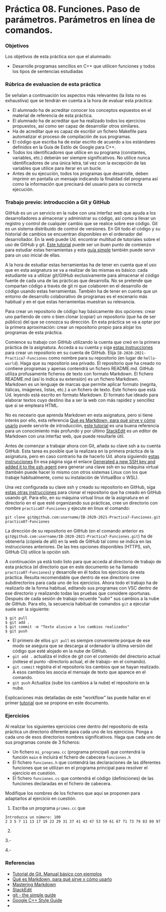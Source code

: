 # Práctica 08. Funciones. Paso de parámetros. Parámetros en línea de comandos.

### Objetivos
Los objetivos de esta práctica son que el alumnado:
* Desarrolle programas sencillos en C++ que utilicen funciones y todos los tipos de sentencias estudiadas

### Rúbrica de evaluacion de esta práctica
Se señalan a continuación los aspectos más relevantes (la lista no es exhaustiva)
que se tendrán en cuenta a la hora de evaluar esta práctica:
* El alumnado ha de acreditar conocer los conceptos expuestos en el material de referencia de esta práctica.
* El alumnado ha de acreditar que ha realizado todos los ejercicios propuestos, así como ser capaz de desarrollar otros similares.
* Ha de acreditar que es capaz de escribir un fichero Makefile para automatizar el proceso de compilación de sus programas.
* El código que escriba ha de estar escrito de acuerdo a los estándares definidos en la Guía de Estilo de Google para C++.
* Todos los identificadores que utilice en su programa (constantes, variables, etc.) deberán ser
  siempre significativos. No utilice nunca identificadores de una única letra, tal vez con la excepción de las
  variables que utilice para iterar en un bucle.
* Antes de su ejecución, todos los programas que desarrolle, deben imprimir en pantalla un
  mensaje indicando la finalidad del programa así como la información que precisará del usuario para su correcta ejecución.

### Trabajo previo: introducción a Git y GitHub

GitHub es un un servicio en la nube con una interfaz web que ayuda a los desarrolladores a almacenar y administrar su código, 
así como a llevar un registro y control de cualquier cambio que se realice sobre ese código. 
Git es un sistema distribuido de control de versiones.
En Git todo el código y su historial de cambios se encuentran disponibles en el ordenador del desarrollador.
En la web puede Ud. encontrar multitud de tutoriales sobre el uso de GitHub y git.
[Este tutorial](https://www.diegocmartin.com/tutorial-git/) puede ser un buen punto de comienzo para estudiar
estas herramientas y esta [guía simple](https://rogerdudler.github.io/git-guide/) también puede servir para un
uso inicial de ellas.

A la hora de estudiar estas herramientas ha de tener en cuenta que el uso que en esta asignatura se va a
realizar de las mismas es básico: cada estudiante va a utilizar git/GitHub exclusivamente para almacenar el
código fuente de cada una de las prácticas que desarrolla. 
No se pretende que compartan código a través de git ni que colaboren en el desarrollo de código usando estas
herramientas.
También ha de tener en cuenta que un entorno de desarrollo colaborativo de programas es el escenario más
habitual y en el que estas herramientas muestran su relevancia.

Para crear un repositorio de código hay básicamente dos opciones: crear uno partiendo de cero o bien clonar
(copiar) un repositorio (que ha de ser público) del que se conozca su dirección.
En esta práctica se va a optar por la primera aproximación: crear un repositorio propio para alojar los
programas de esta práctica.

Comience su trabajo con GitHub utilizando la cuenta que creó en la primera práctica de la asignatura.
Acceda a su cuenta y siga 
[estas instrucciones](https://docs.github.com/en/free-pro-team@latest/github/getting-started-with-github/create-a-repo)
para crear un repositorio en su cuenta de GitHub.
Elija `IB-2020-2021-Practica7-Funciones` como nombre para su repositorio (en lugar de `hello-world`).
Haga que su repositorio sea privado.
El repositorio que ha creado no contiene programas y apenas contendrá un fichero README.md.
GitHub utiliza profusamente ficheros de texto con formato Markdown.
El fichero README.md (así lo indica su extensión) es un fichero Markdown.
Markdown es un lenguaje de marcas que permite aplicar formato (negrita, itálicas, imágenes, listas, etc.) a un
fichero de texto.
Este fichero que está Ud. leyendo está escrito en formato Markdown.
El formato fue ideado para elaborar textos cuyo destino iba a ser la web con más rapidez y sencillez que si se
empleara HTML.

No es neceario que aprenda Markdown en esta asignatura, pero si tiene interés por ello, esta referencia 
[Qué es Markdown, para qué sirve y cómo usarlo](https://www.genbeta.com/guia-de-inicio/que-es-markdown-para-que-sirve-y-como-usarlo)
puede servirle de introducción,
[este tutorial](https://guides.github.com/features/mastering-markdown/) es una buena referencia para un
conocimiento más profundo y por último 
[StackEdit](https://stackedit.io/) es un editor de Markdown con una interfaz web, que puede resultarle útil.

Antes de comenzar a trabajar ahora con Git, añada su clave ssh a su cuenta GitHub.
Esta tarea es posible que la realizara en la primera práctica de la asignatura, pero en caso contrario ha de
hacerlo Ud. ahora siguiendo 
[estas instrucciones](https://docs.github.com/en/free-pro-team@latest/github/authenticating-to-github/adding-a-new-ssh-key-to-your-github-account)
En esa página siga el enlace 
[Generated a new SSH key and added it to the ssh-agent](https://docs.github.com/en/free-pro-team@latest/github/authenticating-to-github/generating-a-new-ssh-key-and-adding-it-to-the-ssh-agent)
para generar una clave ssh en su máquina virtual (también puede hacer lo mismo con otros sistemas Linux con
los que trabaje habitualmente, como su instalación de VirtualBox o WSL).

Una vez configurada su clave ssh y creado su repositorio en GitHub, siga 
[estas otras instrucciones](https://docs.github.com/en/free-pro-team@latest/github/creating-cloning-and-archiving-repositories/cloning-a-repository)
para clonar el repositorio que ha creado en GitHub usando git.
Para ello, en su máquina virtual linux de la asignatura en el directorio en el que esté organizando sus
prácticas, cree un directorio con nombre `practica07-Funciones` y ejecute en linux el comando:
```
git clone git@github.com:username/IB-2020-2021-Practica7-Funciones.git practica07-Funciones
```
La dirección de su repositorio en GitHub (en el comando anterior es
`git@github.com:username/IB-2020-2021-Practica7-Funciones.git`) ha de obtenerla (cópiela de allí) en la web de GitHub tal como
se indica en las instrucciones anteriores.
De las tres opciones disponibles (HTTPS, ssh, GitHub Cli) utilice la opción ssh.

A continuación ya está todo listo para que acceda al directorio de trabajo de esta práctica (el directorio que
en este documento se ha llamado `practica07-Funciones`) y desarrolle en él todos los ejercicios de esta
práctica.
Resulta recomendable que dentro de ese directorio cree subdirectorios para cada uno de los ejercicios.
Ahora todo el trabajo ha de realizarlo de la forma habitual, editando sus programas con VSC dentro de ese
directorio y realizando todas las pruebas que considere oportunas.
Después de cada sesión de trabajo recuerde "subir" sus cambios a la nube de GitHub.
Para ello, la secuencia habitual de comandos `git` a ejecutar suele ser la siguiente:
```
$ git pull
$ git add .
$ git commit -m "Texto alusivo a los cambios realizados"
$ git push
```
* El primero de ellos `git pull` es siempre conveniente porque de ese modo se asegura que se descarga al
ordenador la última versión del código que esté alojado en la nube de GitHub.
* `git add .` actualiza el índice de git con el contenido del directorio actual (nótese el punto -directorio
  actual, el de trabajo- en el comando).
* `git commit` registra el el repositorio los cambios que se hayan realizado. A esos cambios les asocia el
mensaje de texto que aparece en el comando. 
* `git push` Actualiza (sube los cambios a la nube) el repositorio en la nube.

Explicaciones más detalladas de este "workflow" las puede hallar en el primer
[tutorial](https://www.diegocmartin.com/tutorial-git/)
que se propone en este documento.


### Ejercicios 
Al realizar los siguientes ejercicios cree dentro del repositorio de esta práctica un directorio diferente
para cada uno de los ejercicios.
Ponga a cada uno de esos directorios nombres significativos.
Haga que cada uno de sus programas conste de 3 ficheros:
* Un fichero `mi_programa.cc` (programa principal) que contendrá la función `main` e incluirá el fichero de cabecera `funciones.h`
* El fichero `funciones.h` que contendrá las declaraciones de las diferentes funciones que se utilizan en el
  programa principal para resolver el ejercicio en cuestión.
* El fichero `funciones.cc` que contendrá el código (definiciones) de las funciones declaradas en el fichero
  de cabecera.

Modifique los nombres de los ficheros que aquí se proponen para adaptarlos al ejercicio en cuestión.

1. Escriba un programa `primes.cc` que 
```
Introduzca un número: 100
2 3 5 7 11 13 17 19 23 29 31 37 41 43 47 53 59 61 67 71 73 79 83 89 97
```

2. 

3.- 

4.- 

### Referencias
* [Tutorial de Git. Manual básico con ejemplos](https://www.diegocmartin.com/tutorial-git/) 
* [Qué es Markdown, para qué sirve y cómo usarlo](https://www.genbeta.com/guia-de-inicio/que-es-markdown-para-que-sirve-y-como-usarlo)
* [Mastering Markdown](https://guides.github.com/features/mastering-markdown/)
* [StackEdit](https://stackedit.io/)
* [git - the simple guide](https://rogerdudler.github.io/git-guide/)
* [Google C++ Style Guide](https://google.github.io/styleguide/cppguide.html)
* 
